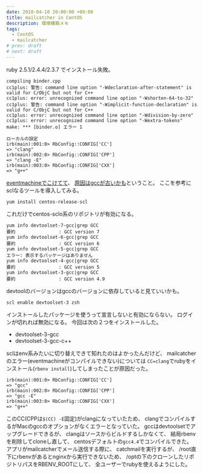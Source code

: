 ```yaml
---
date: 2018-04-10 20:00:00 +09:00
title: mailcatcher in CentOS
description: 環境構築メモ
tags:
  - CentOS
  - mailcatcher
# prev: draft
# next: draft
---
```


ruby 2.5.1/2.4.4/2.3.7 でインストール失敗。
```
compiling binder.cpp
cc1plus: 警告: command line option "-Wdeclaration-after-statement" is valid for C/ObjC but not for C++
cc1plus: error: unrecognized command line option "-Wshorten-64-to-32"
cc1plus: 警告: command line option "-Wimplicit-function-declaration" is valid for C/ObjC but not for C++
cc1plus: error: unrecognized command line option "-Wdivision-by-zero"
cc1plus: error: unrecognized command line option "-Wextra-tokens"
make: *** [binder.o] エラー 1
```

```
ローカルの設定
irb(main):001:0> RbConfig::CONFIG['CC']
=> "clang"
irb(main):002:0> RbConfig::CONFIG['CPP']
=> "clang -E"
irb(main):003:0> RbConfig::CONFIG['CXX']
=> "g++"
```
[eventmachineでこけてて](https://github.com/eventmachine/eventmachine/issues/825)、
[原因はgccが古いかも](https://qiita.com/Tats_U_/items/8c13988f9d3723eb4243)ということ。
ここを参考にsclなるツールを導入してみる。

```shell
yum install centos-release-scl
```
これだけでcentos-sclo系のリポジトリが有効になる。

```shell
yum info devtoolset-7-gcc|grep GCC
要約                : GCC version 7
yum info devtoolset-6-gcc|grep GCC
要約                : GCC version 6
yum info devtoolset-5-gcc|grep GCC
エラー: 表示するパッケージはありません
yum info devtoolset-4-gcc|grep GCC
要約                : GCC version 5
yum info devtoolset-3-gcc|grep GCC
要約                : GCC version 4.9
```

devtoolのバージョンはgccのバージョンに依存していると見ていいかも。
```
scl enable devtoolset-3 zsh
```
インストールしたパッケージを使うって宣言しないと有効にならない。
ログインが切れれば無効になる。
今回は次の２つをインストールした。
- devtoolset-3-gcc
- devtoolset-3-gcc-c++

sclはenv系みたいに切り替えできて知れたのはよかったんだけど、
mailcatcherのエラー(eventmachineがコンパイルできない)については
`CC=clang`でrubyをインストール(`rbenv install`)してしまったことが原因だった。
```
irb(main):001:0> RbConfig::CONFIG['CC']
=> "gcc"
irb(main):002:0> RbConfig::CONFIG['CPP']
=> "gcc -E"
irb(main):003:0> RbConfig::CONFIG['CXX']
=> "g++"
```
このCC(CPPは`$(CC) -E`固定)がclangになっていたため、
clangでコンパイルするがMacのgccのオプションがなくエラーとなっていた。
gccはdevtoolsetでアップグレードできるが、
clangはソースからビルドするしかなくて、
結局rbenvを削除してcloneし直して、
centosデフォルトの`gcc4.4`でコンパイルできた。
アプリがmailcatcherでメール送信する際に、
catchmailを実行するが、
/root直下にrbenvがあるとnginxから実行できないため、
/optの下のクローンしたリポジトリパスをRBENV_ROOTにして、
全ユーザーでrubyを使えるようにした。

